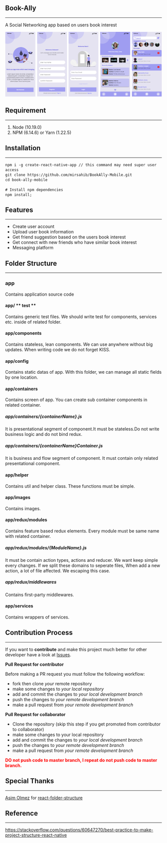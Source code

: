 ## Book-Ally

---

A Social Networking app based on users book interest

![screenshots of example app](.github/images/screenshot.png)

## Requirement

---

1. Node (10.19.0)
2. NPM (6.14.6) or Yarn (1.22.5)

## Installation

---

```
npm i -g create-react-native-app // this command may need super user access
git clone https://github.com/mirsahib/BookAlly-Mobile.git
cd book-ally-mobile

# Install npm dependencies
npm install;
```

## Features

---

- Create user account
- Upload user book information
- Get friend suggestion based on the users book interest
- Get connect with new friends who have similar book interest
- Messaging platform

## Folder Structure

---

### app

Contains application source code

#### app/ ** test **

Contains generic test files. We should write test for components, services etc. inside of related folder.

#### app/components

Contains stateless, lean components. We can use anywhere without big updates. When writing code we do not forget KISS.

#### app/config

Contains static datas of app. With this folder, we can manage all static fields by one location.

#### app/containers

Contains screen of app. You can create sub container components in related container.

##### app/containers/{containerName}.js

It is presentational segment of component.It must be stateless.Do not write business logic and do not bind redux.

##### app/containers/{containerName}Container.js

It is business and flow segment of component. It must contain only related presentational component.

#### app/helper

Contains util and helper class. These functions must be simple.

#### app/images

Contains images.

#### app/redux/modules

Contains feature based redux elements. Every module must be same name with related container.

##### app/redux/modules/{ModuleName}.js

It must be contain action types, actions and reducer. We want keep simple every changes.
If we split these domains to seperate files, When add a new action, a lot of file affected. We escaping this case.

##### app/redux/middlewares

Contains first-party middlewares.

#### app/services

Contains wrappers of services.

## Contribution Process

---

If you want to **contribute** and make this project much better for other developer have a look at [Issues](https://github.com/mirsahib/BookAlly-Mobile/issues).

**Pull Request for contributor**

Before making a PR request you must follow the following workflow:

- fork then clone _your_ remote repository
- make some changes to _your local repository_
- add and commit the changes to _your local development branch_
- push the changes to _your remote development branch_
- make a pull request from _your remote development branch_

**Pull Request for collaborator**

- Clone the repository (skip this step if you get promoted from contributor to collaborator)
- make some changes to your local repository
- add and commit the changes to _your local development branch_
- push the changes to _your remote development branch_
- make a pull request from _your remote development branch_

<span style="color:red">**DO not push code to master branch, I repeat do not push code to master branch.**</span>

## Special Thanks

---

[Asim Olmez](https://github.com/asimolmez) for [react-folder-structure](https://github.com/asimolmez/react-native-folder-structure)

## Reference

---

https://stackoverflow.com/questions/60647270/best-practice-to-make-project-structure-react-native
